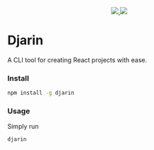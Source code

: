 <p align="center">
  <a href="https://npm.im/djarin">
    <img src="https://badgen.net/npm/v/djarin">
  </a>
  <a href="https://npm.im/djarin">
    <img src="https://badgen.net/npm/dw/djarin?color=blue">
  </a>
</p>

# Djarin

A CLI tool for creating React projects with ease.

### Install

```bash
npm install -g djarin
```

### Usage

Simply run

```bash
djarin
```
